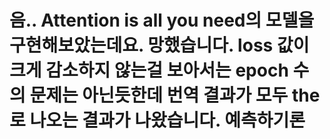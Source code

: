 # 음.. Attention is all you need의 모델을 구현해보았는데요. 망했습니다. loss 값이 크게 감소하지 않는걸 보아서는 epoch 수의 문제는 아닌듯한데 번역 결과가 모두 the로 나오는 결과가 나왔습니다. 예측하기론 
